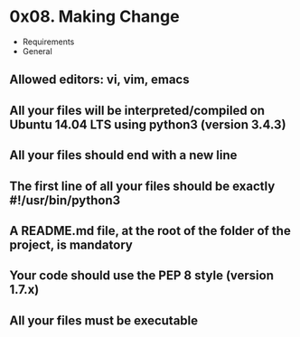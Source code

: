# 0x08. Making Change
+ Requirements
+ General
## Allowed editors: vi, vim, emacs
## All your files will be interpreted/compiled on Ubuntu 14.04 LTS using python3 (version 3.4.3)
## All your files should end with a new line
## The first line of all your files should be exactly #!/usr/bin/python3
## A README.md file, at the root of the folder of the project, is mandatory
## Your code should use the PEP 8 style (version 1.7.x)
## All your files must be executable